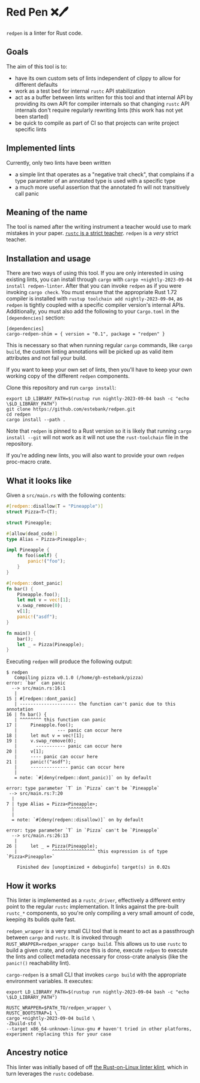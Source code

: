 # Red Pen ️❌🖊

`redpen` is a linter for Rust code.

## Goals

The aim of this tool is to:

* have its own custom sets of lints independent of clippy to allow for different defaults
* work as a test bed for internal `rustc` API stabilization
* act as a buffer between lints written for this tool and that internal API by providing its own API for compiler internals so that changing `rustc` API internals don't require regularly rewriting lints (this work has not yet been started)
* be quick to compile as part of CI so that projects can write project specific lints

## Implemented lints

Currently, only two lints have been written

 - a simple lint that operates as a "negative trait check", that complains if a type parameter of an annotated type is used with a specific type
 - a much more useful assertion that the annotated fn will not transitively call panic

## Meaning of the name

The tool is named after the writing instrument a teacher would use to mark mistakes in your paper. [`rustc` is a strict teacher][teacher]. `redpen` is a *very* strict teacher.

[teacher]: https://twitter.com/ekuber/status/1438178928984829959

## Installation and usage

There are two ways of using this tool. If you are only interested in using existing lints, you can install through `cargo` with `cargo +nightly-2023-09-04 install redpen-linter`. After that you can invoke `redpen` as if you were invoking `cargo check`. You must ensure that the appropriate Rust 1.72 compiler is installed with `rustup toolchain add nightly-2023-09-04`, as `redpen` is tightly coupled with a specific compiler version's internal APIs. Additionally, you must also add the following to your `Cargo.toml` in the `[dependencies]` section:

```
[dependencies]
cargo-redpen-shim = { version = "0.1", package = "redpen" }
```

This is necessary so that when running regular `cargo` commands, like `cargo build`, the custom linting annotations will be picked up as valid item attributes and not fail your build.

If you want to keep your own set of lints, then you'll have to keep your own working copy of the different `redpen` components.

Clone this repository and run `cargo install`:

```console
export LD_LIBRARY_PATH=$(rustup run nightly-2023-09-04 bash -c "echo \$LD_LIBRARY_PATH")
git clone https://github.com/estebank/redpen.git
cd redpen
cargo install --path .
```

Note that `redpen` is pinned to a Rust version so it is likely that running `cargo install --git` will not work as it will not use the `rust-toolchain` file in the repository.

If you're adding new lints, you will also want to provide your own `redpen` proc-macro crate.

## What it looks like

Given a `src/main.rs` with the following contents:

```rust
#[redpen::disallow(T = "Pineapple")]
struct Pizza<T>(T);

struct Pineapple;

#[allow(dead_code)]
type Alias = Pizza<Pineapple>;

impl Pineapple {
    fn foo(&self) {
        panic!("foo");
    }
}

#[redpen::dont_panic]
fn bar() {
    Pineapple.foo();
    let mut v = vec![1];
    v.swap_remove(0);
    v[1];
    panic!("asdf");
}

fn main() {
    bar();
    let _ = Pizza(Pineapple);
}
```

Executing `redpen` will produce the following output:

```
$ redpen
   Compiling pizza v0.1.0 (/home/gh-estebank/pizza)
error: `bar` can panic
  --> src/main.rs:16:1
   |
15 | #[redpen::dont_panic]
   | --------------------- the function can't panic due to this annotation
16 | fn bar() {
   | ^^^^^^^^ this function can panic
17 |     Pineapple.foo();
   |               --- panic can occur here
18 |     let mut v = vec![1];
19 |     v.swap_remove(0);
   |       ----------- panic can occur here
20 |     v[1];
   |     ---- panic can occur here
21 |     panic!("asdf");
   |     -------------- panic can occur here
   |
   = note: `#[deny(redpen::dont_panic)]` on by default

error: type parameter `T` in `Pizza` can't be `Pineapple`
 --> src/main.rs:7:20
  |
7 | type Alias = Pizza<Pineapple>;
  |                    ^^^^^^^^^
  |
  = note: `#[deny(redpen::disallow)]` on by default

error: type parameter `T` in `Pizza` can't be `Pineapple`
  --> src/main.rs:26:13
   |
26 |     let _ = Pizza(Pineapple);
   |             ^^^^^^^^^^^^^^^^ this expression is of type `Pizza<Pineapple>`

    Finished dev [unoptimized + debuginfo] target(s) in 0.02s
```

## How it works

This linter is implemented as a `rustc_driver`, effectively a different entry point to the regular `rustc` implementation. It links against the pre-built `rustc_*` components, so you're only compiling a very small amount of code, keeping its builds quite fast.

`redpen_wrapper` is a very small CLI tool that is meant to act as a passthrough between `cargo` and `rustc`. It is invoked through `RUST_WRAPPER=redpen_wrapper cargo build`. This allows us to use `rustc` to build a given crate, and only once this is done, execute `redpen` to execute the lints and collect metadata necessary for cross-crate analysis (like the `panic!()` reachability lint).

`cargo-redpen` is a small CLI that invokes `cargo build` with the appropriate environment variables. It executes:

```console
export LD_LIBRARY_PATH=$(rustup run nightly-2023-09-04 bash -c "echo \$LD_LIBRARY_PATH")

RUSTC_WRAPPER=$PATH_TO/redpen_wrapper \
RUSTC_BOOTSTRAP=1 \
cargo +nightly-2023-09-04 build \
-Zbuild-std \
--target x86_64-unknown-linux-gnu # haven't tried in other platforms, experiment replacing this for your case
```

## Ancestry notice

This linter was initially based of off [the Rust-on-Linux linter klint][klint], which in turn leverages the `rustc` codebase.

[klint]: https://github.com/Rust-for-Linux/klint
